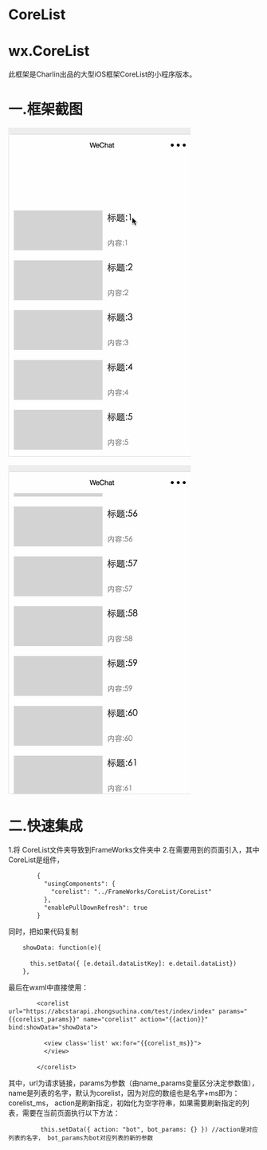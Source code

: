 # CoreList
# wx.CoreList
此框架是Charlin出品的大型iOS框架CoreList的小程序版本。

一.框架截图
==========


![image](https://github.com/ShiDianSoftware/Resource/blob/master/CoreList/a.gif)


![image](https://github.com/ShiDianSoftware/Resource/blob/master/CoreList/b.gif)


二.快速集成
==========

1.将 CoreList文件夹导致到FrameWorks文件夹中
2.在需要用到的页面引入，其中CoreList是组件，

            {
              "usingComponents": {
                "corelist": "../FrameWorks/CoreList/CoreList"
              },
              "enablePullDownRefresh": true
            }
    
同时，把如果代码复制


        showData: function(e){

          this.setData({ [e.detail.dataListKey]: e.detail.dataList})
        },

     


最后在wxml中直接使用： 

            <corelist url="https://abcstarapi.zhongsuchina.com/test/index/index" params="{{corelist_params}}" name="corelist" action="{{action}}" bind:showData="showData">

              <view class='list' wx:for="{{corelist_ms}}">
              </view>

            </corelist>


其中，url为请求链接，params为参数（由name_params变量区分决定参数值），name是列表的名字，默认为corelist，因为对应的数组也是名字+ms即为：corelist_ms， action是刷新指定，初始化为空字符串，如果需要刷新指定的列表，需要在当前页面执行以下方法：

             this.setData({ action: "bot", bot_params: {} }) //action是对应列表的名字， bot_params为bot对应列表的新的参数
